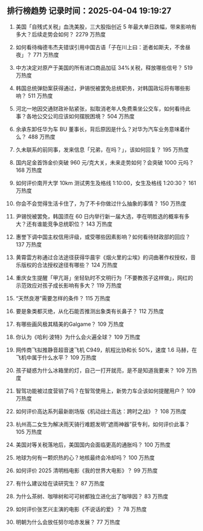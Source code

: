 
## 排行榜趋势 记录时间：2025-04-04 19:19:27
  
  1. 美国「自残式关税」血洗美股，三大股指创近 5 年最大单日跌幅，带来影响有多大？后续走势会如何？ 2279 万热度
    
  2. 如何看待梅德韦杰夫错误引用中国古语「子在川上曰：逝者如斯夫，不舍昼夜」？ 771 万热度
    
  3. 中方决定对原产于美国的所有进口商品加征 34%关税，释放哪些信号？ 519 万热度
    
  4. 韩国总统弹劾案获得通过，尹锡悦被罢免总统职务，对韩国政坛将有哪些影响？ 511 万热度
    
  5. 河北一地因交通财政补贴紧张，拟取消老年人免费乘坐公交车，如何看待此事？各地公交公司应该如何摆脱困境？ 504 万热度
    
  6. 余承东卸任华为车 BU 董事长，背后原因是什么？对华为汽车业务意味着什么？ 488 万热度
    
  7. 久未联系的前同事，发来信息「兄弟，在吗？」，该如何回复？ 195 万热度
    
  8. 国内足金首饰金价突破 960 元/克大关，未来走势如何？会突破 1000 元吗？ 168 万热度
    
  9. 如何评价南开大学 10km 测试男生及格线 1:10:00，女生及格线 1:20:30？ 161 万热度
    
  10. 你会不会觉得生活卡住了，为了不卡你做过什么抽象的事情？ 150 万热度
    
  11. 尹锡悦被罢免，韩国须在 60 日内举行新一届大选，李在明胜选的概率有多大？还有谁能竞争总统职位？ 143 万热度
    
  12. 惠誉下调中国主权信用评级，或受哪些因素影响？如何看待财政部的回应？ 137 万热度
    
  13. 黄霄雲方称通过合法途径获得华晨宇《烟火里的尘埃》的词曲著作权授权，音乐版权的合法授权途径有哪些？ 124 万热度
    
  14. 重庆女生提醒「甲亢哥」坐轻轨时不文明行为「不要教孩子这样做」，网红的示范效应对孩子成长影响有多大？ 119 万热度
    
  15. “天然良港”需要怎样的条件？ 115 万热度
    
  16. 要是象类都灭绝，从化石能否推测出象类有长鼻子？ 112 万热度
    
  17. 有哪些画风极其精美的Galgame？ 109 万热度
    
  18. 你认为《哈利·波特》为什么会火遍全球？ 109 万热度
    
  19. 网传商飞拟推静音超音速飞机 C949，航程比协和长 50%，速度 1.6 马赫，在飞机中属于什么水平？ 109 万热度
    
  20. 孩子疑惑为什么冰箱里的灯，自己一打开就亮，是不是知道我要来？ 109 万热度
    
  21. 智驾功能被过度营销了吗？在智驾使用上，新势力车企该如何提醒用户？ 109 万热度
    
  22. 如何评价高达系列最新剧场版《机动战士高达：跨时之战》？ 108 万热度
    
  23. 杭州高二女生为解决雨天骑行难题发明“遮雨神器”获专利，如何评价此事？ 105 万热度
    
  24. 美国对等关税落地后，美国国内会面临更高的通胀吗？ 100 万热度
    
  25. 地球为何有一颗炽热的心？地核最终会冷却吗？ 100 万热度
    
  26. 如何评价 2025 清明档电影《我的世界大电影》？ 99 万热度
    
  27. 有什么建议给在读研究生？ 87 万热度
    
  28. 为什么茶树、咖啡树和可可树都独立进化出了咖啡因？ 83 万热度
    
  29. 如何评价张艺兴主演的电影《不说话的爱》？ 78 万热度
    
  30. 明朝为什么会放任努尔哈赤发展？ 77 万热度
    